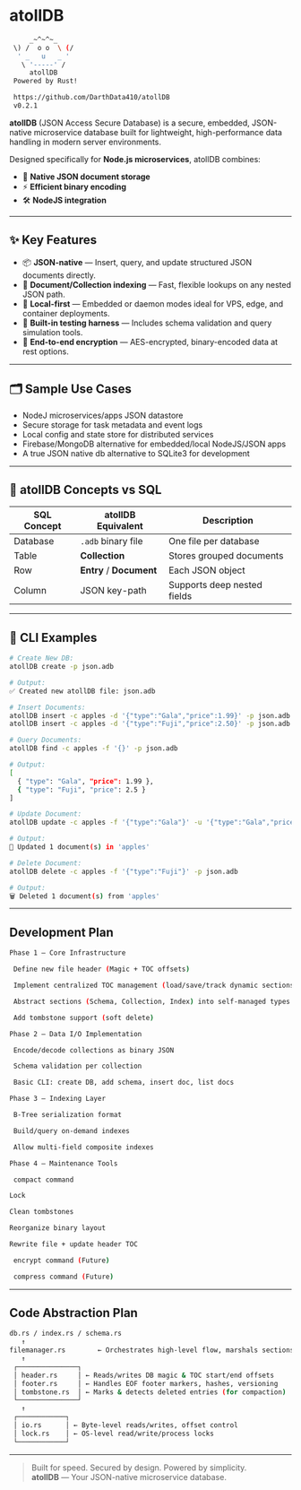 # atollDB

``` bash
     _~^~^~_
 \) /  o o  \ (/ 
  ' _   u   _ '
   \ '-----' /
     atollDB
 Powered by Rust!

 https://github.com/DarthData410/atollDB
 v0.2.1
```

**atollDB** (JSON Access Secure Database) is a secure, embedded, JSON-native microservice database built for lightweight, high-performance data handling in modern server environments.

Designed specifically for **Node.js microservices**, atollDB combines:

- 🧩 **Native JSON document storage**
- ⚡ **Efficient binary encoding**
- 🛠️ **NodeJS integration**

---

## ✨ Key Features

- 📦 **JSON-native** — Insert, query, and update structured JSON documents directly.
- 🧠 **Document/Collection indexing** — Fast, flexible lookups on any nested JSON path.
- 🧰 **Local-first** — Embedded or daemon modes ideal for VPS, edge, and container deployments.
- 🧪 **Built-in testing harness** — Includes schema validation and query simulation tools.
- 🔐 **End-to-end encryption** — AES-encrypted, binary-encoded data at rest options.

---

## 🗂️ Sample Use Cases

- NodeJ microservices/apps JSON datastore
- Secure storage for task metadata and event logs
- Local config and state store for distributed services
- Firebase/MongoDB alternative for embedded/local NodeJS/JSON apps
- A true JSON native db alternative to SQLite3 for development

---

## 📘 atollDB Concepts vs SQL

| SQL Concept | atollDB Equivalent        | Description                      |
|-------------|---------------------------|----------------------------------|
| Database    | `.adb` binary file        | One file per database            |
| Table       | **Collection**            | Stores grouped documents         |
| Row         | **Entry** / **Document**  | Each JSON object                 |
| Column      | JSON key-path             | Supports deep nested fields      |

---

## 🧪 CLI Examples

```bash
# Create New DB:
atollDB create -p json.adb

# Output:
✅ Created new atollDB file: json.adb
```

```bash
# Insert Documents:
atollDB insert -c apples -d '{"type":"Gala","price":1.99}' -p json.adb
atollDB insert -c apples -d '{"type":"Fuji","price":2.50}' -p json.adb
```

```bash
# Query Documents:
atollDB find -c apples -f '{}' -p json.adb

# Output:
[
  { "type": "Gala", "price": 1.99 },
  { "type": "Fuji", "price": 2.5 }
]
```

```bash
# Update Document:
atollDB update -c apples -f '{"type":"Gala"}' -u '{"type":"Gala","price":2.25}' -p json.adb

# Output:
🔄 Updated 1 document(s) in 'apples'
```

```bash
# Delete Document:
atollDB delete -c apples -f '{"type":"Fuji"}' -p json.adb

# Output:
🗑️ Deleted 1 document(s) from 'apples'
```

---

## Development Plan
```bash
Phase 1 – Core Infrastructure

 Define new file header (Magic + TOC offsets)

 Implement centralized TOC management (load/save/track dynamic sections)

 Abstract sections (Schema, Collection, Index) into self-managed types

 Add tombstone support (soft delete)

Phase 2 – Data I/O Implementation

 Encode/decode collections as binary JSON

 Schema validation per collection

 Basic CLI: create DB, add schema, insert doc, list docs

Phase 3 – Indexing Layer

 B-Tree serialization format

 Build/query on-demand indexes

 Allow multi-field composite indexes

Phase 4 – Maintenance Tools

 compact command

Lock

Clean tombstones

Reorganize binary layout

Rewrite file + update header TOC

 encrypt command (Future)

 compress command (Future)
```
---

## Code Abstraction Plan

```bash
db.rs / index.rs / schema.rs
   ↑
filemanager.rs        ← Orchestrates high-level flow, marshals sections
   ↑
 ┌───────────────┐
 │ header.rs     │ ← Reads/writes DB magic & TOC start/end offsets
 │ footer.rs     │ ← Handles EOF footer markers, hashes, versioning
 │ tombstone.rs  │ ← Marks & detects deleted entries (for compaction)
 └───────────────┘
   ↑
 ┌────────────┐
 │ io.rs      │ ← Byte-level reads/writes, offset control
 │ lock.rs    │ ← OS-level read/write/process locks
 └────────────┘
```
---

> Built for speed. Secured by design. Powered by simplicity.  
> **atollDB** — Your JSON-native microservice database.